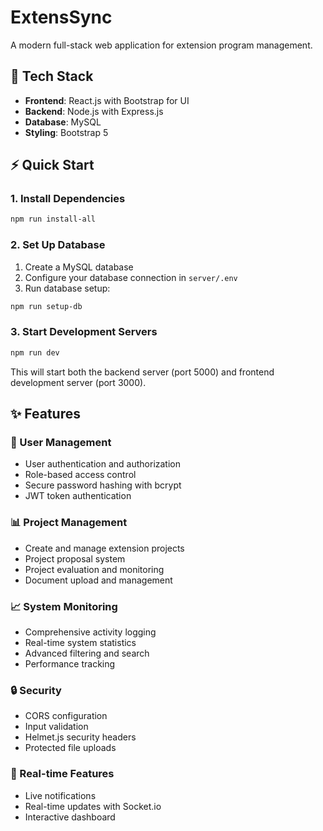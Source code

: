 # ExtensSync

A modern full-stack web application for extension program management.

## 🚀 Tech Stack

- **Frontend**: React.js with Bootstrap for UI
- **Backend**: Node.js with Express.js
- **Database**: MySQL
- **Styling**: Bootstrap 5

## ⚡ Quick Start

### 1. Install Dependencies
```bash
npm run install-all
```

### 2. Set Up Database
1. Create a MySQL database
2. Configure your database connection in `server/.env`
3. Run database setup:
```bash
npm run setup-db
```

### 3. Start Development Servers
```bash
npm run dev
```

This will start both the backend server (port 5000) and frontend development server (port 3000).

## ✨ Features

### 🔐 User Management
- User authentication and authorization
- Role-based access control
- Secure password hashing with bcrypt
- JWT token authentication

### 📊 Project Management
- Create and manage extension projects
- Project proposal system
- Project evaluation and monitoring
- Document upload and management

### 📈 System Monitoring
- Comprehensive activity logging
- Real-time system statistics
- Advanced filtering and search
- Performance tracking

### 🔒 Security
- CORS configuration
- Input validation
- Helmet.js security headers
- Protected file uploads

### 💬 Real-time Features
- Live notifications
- Real-time updates with Socket.io
- Interactive dashboard
